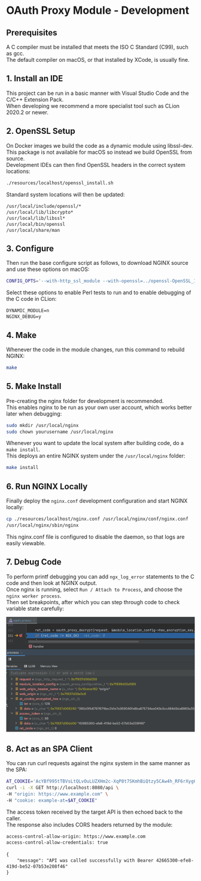 # OAuth Proxy Module - Development

## Prerequisites

A C compiler must be installed that meets the ISO C Standard (C99), such as gcc.\
The default compiler on macOS, or that installed by XCode, is usually fine.

## 1. Install an IDE

This project can be run in a basic manner with Visual Studio Code and the C/C++ Extension Pack.\
When developing we recommend a more specialist tool such as CLion 2020.2 or newer.

## 2. OpenSSL Setup

On Docker images we build the code as a dynamic module using libssl-dev.\
This package is not available for macOS so instead we build OpenSSL from source.\
Development IDEs can then find OpenSSL headers in the correct system locations: 

```bash
./resources/localhost/openssl_install.sh
```

Standard system locations will then be updated:

```text
/usr/local/include/openssl/*
/usr/local/lib/libcrypto*
/usr/local/lib/libssl*
/usr/local/bin/openssl
/usr/local/share/man
```

## 3. Configure

Then run the base configure script as follows, to download NGINX source and use these options on macOS:

```bash
CONFIG_OPTS='--with-http_ssl_module --with-openssl=../openssl-OpenSSL_1_1_1m' ./configure
```

Select these options to enable Perl tests to run and to enable debugging of the C code in CLion:

```text
DYNAMIC_MODULE=n
NGINX_DEBUG=y
```

## 4. Make

Whenever the code in the module changes, run this command to rebuild NGINX:

```bash
make
```

## 5. Make Install

Pre-creating the nginx folder for development is recommended.\
This enables nginx to be run as your own user account, which works better later when debugging:

```bash
sudo mkdir /usr/local/nginx
sudo chown yourusername /usr/local/nginx
```

Whenever you want to update the local system after building code, do a `make install`.\
This deploys an entire NGINX system under the `/usr/local/nginx` folder:

```bash
make install
```

## 6. Run NGINX Locally

Finally deploy the  `nginx.conf` development configuration and start NGINX locally:

```bash
cp ./resources/localhost/nginx.conf /usr/local/nginx/conf/nginx.conf
/usr/local/nginx/sbin/nginx
```

This nginx.conf file is configured to disable the daemon, so that logs are easily viewable.

## 7. Debug Code

To perform printf debugging you can add `ngx_log_error` statements to the C code and then look at NGINX output.\
Once nginx is running, select  `Run / Attach to Process`, and choose the `nginx worker process`.\
Then set breakpoints, after which you can step through code to check variable state carefully:

![Debugger](debugging.png)

## 8. Act as an SPA Client

You can run curl requests against the nginx system in the same manner as the SPA:

```bash
AT_COOKIE='AcYBf995tTBVsLtQLvOuLUZXHm2c-XqP8t7SKmhBiQtzy5CAw4h_RF6rXyg6kHrvhb8x4WaLQC6h3mw6a3O3Q9A'
curl -i -X GET http://localhost:8080/api \
-H "origin: https://www.example.com" \
-H "cookie: example-at=$AT_COOKIE"
```

The access token received by the target API is then echoed back to the caller.\
The response also includes CORS headers returned by the module:

```text
access-control-allow-origin: https://www.example.com
access-control-allow-credentials: true

{
    "message": "API was called successfully with Bearer 42665300-efe8-419d-be52-07b53e208f46"
}
```

